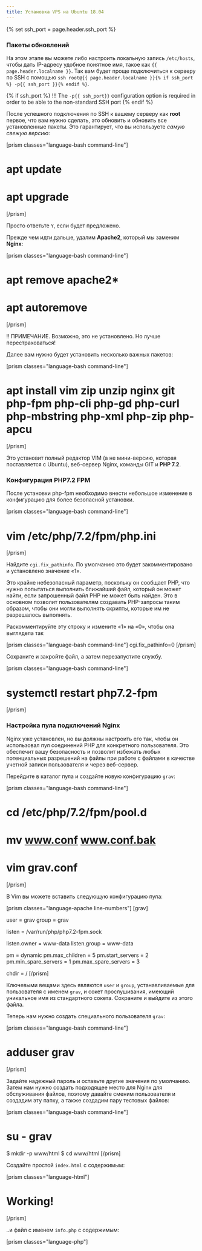 ```yaml
---
title: Установка VPS на Ubuntu 18.04
---
```

{% set ssh_port = page.header.ssh_port %}

### Пакеты обновлений

На этом этапе вы можете либо настроить локальную запись `/etc/hosts`, чтобы дать IP-адресу удобное понятное имя, такое как `{{ page.header.localname }}`. Так вам будет проще подключиться к серверу по SSH с помощью `ssh root@{{ page.header.localname }}{% if ssh_port %} -p{{ ssh_port }}{% endif %}`.

{% if ssh_port %}
!!! The `-p{{ ssh_port}}` configuration option is required in order to be able to the non-standard SSH port
{% endif %}

После успешного подключения по SSH к вашему серверу как **root** первое, что вам нужно сделать, это обновить и обновить все установленные пакеты. Это гарантирует, что вы используете _самую свежую версию_:

[prism classes="language-bash command-line"]
# apt update
# apt upgrade
[/prism]

Просто ответьте `Y`, если будет предложено.

Прежде чем идти дальше, удалим **Apache2**, который мы заменим **Nginx**:

[prism classes="language-bash command-line"]
# apt remove apache2*
# apt autoremove
[/prism]

!! ПРИМЕЧАНИЕ. Возможно, это не установлено. Но лучше перестраховаться!

Далее вам нужно будет установить несколько важных пакетов:

[prism classes="language-bash command-line"]
# apt install vim zip unzip nginx git php-fpm php-cli php-gd php-curl php-mbstring php-xml php-zip php-apcu
[/prism]

Это установит полный редактор VIM (а не мини-версию, которая поставляется с Ubuntu), веб-сервер Nginx, команды GIT и **PHP 7.2**.

### Конфигурация PHP7.2 FPM
После установки php-fpm необходимо внести небольшое изменение в конфигурацию для более безопасной установки.


[prism classes="language-bash command-line"]
# vim /etc/php/7.2/fpm/php.ini
[/prism]

Найдите `cgi.fix_pathinfo`. По умолчанию это будет закомментировано и установлено значение «1».

Это крайне небезопасный параметр, поскольку он сообщает PHP, что нужно попытаться выполнить ближайший файл, который он может найти, если запрошенный файл PHP не может быть найден. Это в основном позволит пользователям создавать PHP-запросы таким образом, чтобы они могли выполнять скрипты, которые им не разрешалось выполнять.

Раскомментируйте эту строку и измените «1» на «0», чтобы она выглядела так


[prism classes="language-bash command-line"]
cgi.fix_pathinfo=0
[/prism]

Сохраните и закройте файл, а затем перезапустите службу.


[prism classes="language-bash command-line"]
# systemctl restart php7.2-fpm
[/prism]

### Настройка пула подключений Nginx

Nginx уже установлен, но вы должны настроить его так, чтобы он использовал пул соединений PHP для конкретного пользователя. Это обеспечит вашу безопасность и позволит избежать любых потенциальных разрешений на файлы при работе с файлами в качестве учетной записи пользователя и через веб-сервер.

Перейдите в каталог пула и создайте новую конфигурацию `grav`:


[prism classes="language-bash command-line"]
# cd /etc/php/7.2/fpm/pool.d
# mv www.conf www.conf.bak
# vim grav.conf
[/prism]

В Vim вы можете вставить следующую конфигурацию пула:

[prism classes="language-apache line-numbers"]
[grav]

user = grav
group = grav

listen = /var/run/php/php7.2-fpm.sock

listen.owner = www-data
listen.group = www-data

pm = dynamic
pm.max_children = 5
pm.start_servers = 2
pm.min_spare_servers = 1
pm.max_spare_servers = 3

chdir = /
[/prism]

Ключевыми вещами здесь являются `user` и `group`, устанавливаемые для пользователя с именем `grav`, и сокет прослушивания, имеющий уникальное имя из стандартного сокета. Сохраните и выйдите из этого файла.

Теперь нам нужно создать специального пользователя `grav`:

[prism classes="language-bash command-line"]
# adduser grav
[/prism]

Задайте надежный пароль и оставьте другие значения по умолчанию. Затем нам нужно создать подходящее место для Nginx для обслуживания файлов, поэтому давайте сменим пользователя и создадим эту папку, а также создадим пару тестовых файлов:

[prism classes="language-bash command-line"]
# su - grav
$ mkdir -p www/html
$ cd www/html
[/prism]

Создайте простой `index.html` с содержимым:

[prism classes="language-html"]
 <h1>Working!</h1>
[/prism]

..и файл с именем `info.php` с содержимым:

[prism classes="language-php"]
<?php phpinfo();
[/prism]

Теперь мы можем выйти из этого пользователя и вернуться к root, чтобы настроить конфигурацию сервера Nginx:

[prism classes="language-bash command-line"]
$ exit
# cd /etc/nginx/sites-available/
# vim grav
[/prism]

Затем просто вставьте эту конфигурацию:

[prism classes="language-nginx line-numbers"]
server {
    #listen 80;
    index index.html index.php;

    ## Begin - Server Info
    root /home/grav/www/html;
    server_name localhost;
    ## End - Server Info

    ## Begin - Index
    # for subfolders, simply adjust:
    # `location /subfolder {`
    # and the rewrite to use `/subfolder/index.php`
    location / {
        try_files $uri $uri/ /index.php?$query_string;
    }
    ## End - Index

    ## Begin - Security
    # deny all direct access for these folders
    location ~* /(\.git|cache|bin|logs|backup|tests)/.*$ { return 403; }
    # deny running scripts inside core system folders
    location ~* /(system|vendor)/.*\.(txt|xml|md|html|yaml|yml|php|pl|py|cgi|twig|sh|bat)$ { return 403; }
    # deny running scripts inside user folder
    location ~* /user/.*\.(txt|md|yaml|yml|php|pl|py|cgi|twig|sh|bat)$ { return 403; }
    # deny access to specific files in the root folder
    location ~ /(LICENSE\.txt|composer\.lock|composer\.json|nginx\.conf|web\.config|htaccess\.txt|\.htaccess) { return 403; }
    ## End - Security

    ## Begin - PHP
    location ~ \.php$ {
        # Choose either a socket or TCP/IP address
        fastcgi_pass unix:/var/run/php/php7.2-fpm.sock;
        # fastcgi_pass unix:/var/run/php5-fpm.sock; #legacy
        # fastcgi_pass 127.0.0.1:9000;

        fastcgi_split_path_info ^(.+\.php)(/.+)$;
        fastcgi_index index.php;
        include fastcgi_params;
        fastcgi_param SCRIPT_FILENAME $document_root/$fastcgi_script_name;
    }
    ## End - PHP
}
[/prism]

Это стандартный файл `nginx.conf`, который поставляется с Grav с двумя изменениями. 1) `root` был адаптирован к нашему пользователю/папке, которую мы только что создали, а опция fastcgi_pass была установлена ​​на сокет, который мы определили в нашем пуле `grav`. Теперь нам просто нужно правильно связать этот файл, чтобы он **был включен**:

[prism classes="language-bash command-line"]
# cd ../sites-enabled
# ln -s ../sites-available/grav
# rm default
[/prism]

Вы можете проверить конфигурацию с помощью команды `nginx -t`. Он должен вернуть следующее.

[prism classes="language-bash command-line"]
nginx: the configuration file /etc/nginx/nginx.conf syntax is ok
nginx: configuration file /etc/nginx/nginx.conf test is successful
[/prism]

Теперь все, что нам нужно сделать, это перезапустить Nginx и процесс php7-fpm и протестировать, чтобы убедиться, что мы правильно настроили Nginx и пул соединений PHP:

[prism classes="language-bash command-line"]
# systemctl restart nginx
# systemctl restart php7.2-fpm
[/prism]

Теперь укажите в браузере свой сервер: `http://{{page.header.localname}}`, и вы должны увидеть текст: **Working!**

Вы также можете проверить, что PHP установлен и правильно работает, указав в браузере: `http://{{page.header.localname}}/info.php`. Вы должны увидеть стандартную информационную страницу PHP с перечисленными APCu, Opcache и т. д.

### Установка Grav

Это легкая часть! Сначала нам нужно вернуться к пользователю Grav, поэтому либо SSH как `grav@{{page.header.localname}}`, либо `su - grav` от имени пользователя root, затем выполните следующие действия:

[prism classes="language-bash command-line"]
$ cd ~/www
$ wget -O grav.zip https://getgrav.org/download/core/grav/latest
$ unzip grav.zip
$ rm -Rf html
$ mv grav html
[/prism]

Теперь, когда все готово, вы можете подтвердить установку Grav, указав в браузере ссылку `http://{{page.header.localname}}`, и вы должны увидеть страницу **Grav is Running!**.

Поскольку вы тщательно следовали этим инструкциям, вы также сможете использовать [Grav CLI](/cli-console/grav-cli) и [Grav GPM](/cli-console/grav-gpm ) такие команды, как:

[prism classes="language-bash command-line"]
$ cd ~/www/html
$ bin/grav clear

Clearing cache

Cleared:  cache/twig/*
Cleared:  cache/compiled/*

Touched: /home/grav/www/html/user/config/system.yaml
[/prism]

и команды GPM:

[prism classes="language-bash command-line"]
$ bin/gpm index
[/prism]
